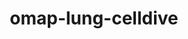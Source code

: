 ---
title: omap-lung-celldive
release_version: v1.3
hra_release_version:
  - v1.2
  - v1.3
model_type: omap
description: 'The OMAP Lung panel was designed for Cell DIVE imaging of  Formalin-Fixed Paraffin-Embedded (FFPE) lung tissue. The tissue slides were prepared with a two-step antigen retrieval process (pH 6 and pH 9, as described [here](dx.doi.org/10.17504/protocols.io.bpwumpew). Antigens were detected using either primary antibodies with fluorophore-labeled secondaries or fluorescent dye conjugated antibodies (protocol can be found [here](dx.doi.org/10.17504/protocols.io.b4kgqutw).  The panel contains 31 antibodies and the nuclear marker DAPI for image alignment and nuclear segmentation. This OMAP provides a spatial context for key lung cell types in the [ASCT+B lung table v1.1](https://doi.org/10.48539/HBM323.SGDF.945).   Additionally, the inclusion of protein biomarkers such as AGTR1, Cathepsin L, TMPRSS2, ICAM-1, and CD55 allow characterization of proteins relevant to SARS-CoV-2 infection and profiling of the renin-angiotensin system (RAS) that may play a role in COVID-19 disease. The core and essential protein biomarkers detailed here overlap (~25%) with the panel developed for multiplexed imaging of lung samples established using conventional automated IHC staining for FFPE-material  (Dr. Christopher Werlein, an expert lung pathologist).  This OMAP does not contain antibodies for typing subsets of fibroblasts, macrophages, or endothelial cells.'
creators:
  - 0000-0002-7334-4571
  - 0000-0002-9143-6509
  - 0000-0002-9185-3994
  - 0000-0002-0571-0285
  - 0000-0001-6638-683X
project_leads:
  - 0000-0003-4379-8967
  - 0000-0002-3321-6137
  - 0000-0002-8815-3372
  - 0000-0003-1495-9143
reviewers:
  - 0000-0003-3938-0330
  - 0000-0002-7694-4257
  - 0000-0003-4379-896
  - 0000-0001-7655-4833
creation_date: 2022-05-06T00:00:00
license: CC BY 4.0
publisher:  HuBMAP 
funder:  National Institute of Health (NIH) National Cancer Institute (NCI), Intramural Research Program of the NIH, National Institute of Allergy and Infectious Disease and National Cancer Institute, National Heart, Lung and Blood Institute
award_number:  3UH3CA246594-02S1, UH3 CA246635, OT2OD026671, U01HL148861-02S1,  U54HL145608-04 
hubmap_id: HBM366.RQZK.248
datatable: OMAP_Lung_Cell_DIVE.csv
doi: https://doi.org/10.48539/HBM366.RQZK.248
---